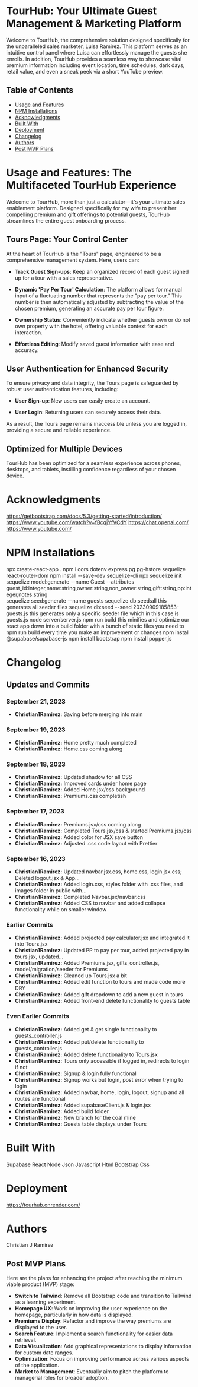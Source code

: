 # TourHub: Your Ultimate Guest Management & Marketing Platform
Welcome to TourHub, the comprehensive solution designed specifically for the unparalleled sales marketer, Luisa Ramirez. This platform serves as an intuitive control panel where Luisa can effortlessly manage the guests she enrolls. In addition, TourHub provides a seamless way to showcase vital premium information including event location, time schedules, dark days, retail value, and even a sneak peek via a short YouTube preview. 

## Table of Contents

- [Usage and Features](#usage-and-features)
- [NPM Installations](#npm-installations)
- [Acknowledgments](#acknowledgments)
- [Built With](#built-with)
- [Deployment](#deployment)
- [Changelog](#changelog)
- [Authors](#authors)
- [Post MVP Plans](#post-mvp-plans)

# Usage and Features: The Multifaceted TourHub Experience

Welcome to TourHub, more than just a calculator—it's your ultimate sales enablement platform. Designed specifically for my wife to present her compelling premium and gift offerings to potential guests, TourHub streamlines the entire guest onboarding process.

## Tours Page: Your Control Center

At the heart of TourHub is the "Tours" page, engineered to be a comprehensive management system. Here, users can:

- **Track Guest Sign-ups**: Keep an organized record of each guest signed up for a tour with a sales representative.
  
- **Dynamic 'Pay Per Tour' Calculation**: The platform allows for manual input of a fluctuating number that represents the "pay per tour." This number is then automatically adjusted by subtracting the value of the chosen premium, generating an accurate pay per tour figure.

- **Ownership Status**: Conveniently indicate whether guests own or do not own property with the hotel, offering valuable context for each interaction.
  
- **Effortless Editing**: Modify saved guest information with ease and accuracy.
  
## User Authentication for Enhanced Security
  
To ensure privacy and data integrity, the Tours page is safeguarded by robust user authentication features, including:

- **User Sign-up**: New users can easily create an account.
  
- **User Login**: Returning users can securely access their data.
  
As a result, the Tours page remains inaccessible unless you are logged in, providing a secure and reliable experience.

## Optimized for Multiple Devices
  
TourHub has been optimized for a seamless experience across phones, desktops, and tablets, instilling confidence regardless of your chosen device.

# Acknowledgments
https://getbootstrap.com/docs/5.3/getting-started/introduction/
https://www.youtube.com/watch?v=fBcqjYfVCdY
https://chat.openai.com/
https://www.youtube.com/


# NPM Installations
npx create-react-app .
npm i cors dotenv express pg pg-hstore sequelize react-router-dom
npm install --save-dev sequelize-cli
npx sequelize init
sequelize model:generate --name Guest --attributes guest_id:integer,name:string,owner:string,non_owner:string,gift:string,pp:integer,notes:string       
sequelize seed:generate --name guests
sequelize db:seed:all 
this generates all seeder files
sequelize db:seed --seed 20230909185853-guests.js
this generates only a specific seeder file which in this case is guests.js
node server/server.js
npm run build
this minifies and optimize our react app down into a build folder with a bunch of static files
you need to npm run build every time you make an improvement or changes
npm install @supabase/supabase-js
npm install bootstrap
npm install popper.js 

# Changelog

## Updates and Commits

### September 21, 2023

- **Christian1Ramirez:** Saving before merging into main

### September 19, 2023

- **Christian1Ramirez:** Home pretty much completed
- **Christian1Ramirez:** Home.css coming along

### September 18, 2023

- **Christian1Ramirez:** Updated shadow for all CSS
- **Christian1Ramirez:** Improved cards under home page
- **Christian1Ramirez:** Added Home.jsx/css background
- **Christian1Ramirez:** Premiums.css completish

### September 17, 2023

- **Christian1Ramirez:** Premiums.jsx/css coming along
- **Christian1Ramirez:** Completed Tours.jsx/css & started Premiums.jsx/css
- **Christian1Ramirez:** Added color for JSX save button
- **Christian1Ramirez:** Adjusted .css code layout with Prettier

### September 16, 2023

- **Christian1Ramirez:** Updated navbar.jsx.css, home.css, login.jsx.css; Deleted logout.jsx & App...
- **Christian1Ramirez:** Added login.css, styles folder with .css files, and images folder in public with...
- **Christian1Ramirez:** Completed Navbar.jsx/navbar.css
- **Christian1Ramirez:** Added CSS to navbar and added collapse functionality while on smaller window

### Earlier Commits

- **Christian1Ramirez:** Added projected pay calculator.jsx and integrated it into Tours.jsx
- **Christian1Ramirez:** Updated PP to pay per tour, added projected pay in tours.jsx, updated...
- **Christian1Ramirez:** Added Premiums.jsx, gifts_controller.js, model/migration/seeder for Premiums
- **Christian1Ramirez:** Cleaned up Tours.jsx a bit
- **Christian1Ramirez:** Added edit function to tours and made code more DRY
- **Christian1Ramirez:** Added gift dropdown to add a new guest in tours
- **Christian1Ramirez:** Added front-end delete functionality to guests table

### Even Earlier Commits

- **Christian1Ramirez:** Added get & get single functionality to guests_controller.js
- **Christian1Ramirez:** Added put/delete functionality to guests_controller.js
- **Christian1Ramirez:** Added delete functionality to Tours.jsx
- **Christian1Ramirez:** Tours only accessible if logged in, redirects to login if not
- **Christian1Ramirez:** Signup & login fully functional
- **Christian1Ramirez:** Signup works but login, post error when trying to login
- **Christian1Ramirez:** Added navbar, home, login, logout, signup and all routes are functional
- **Christian1Ramirez:** Added supabaseClient.js & login.jsx
- **Christian1Ramirez:** Added build folder
- **Christian1Ramirez:** New branch for the coal mine
- **Christian1Ramirez:** Guests table displays under Tours

# Built With
Supabase
React
Node
Json
Javascript
Html
Bootstrap
Css

# Deployment
https://tourhub.onrender.com/

# Authors
Christian J Ramirez

## Post MVP Plans

Here are the plans for enhancing the project after reaching the minimum viable product (MVP) stage:

- **Switch to Tailwind**: Remove all Bootstrap code and transition to Tailwind as a learning experiment.
- **Homepage UX**: Work on improving the user experience on the homepage, particularly in how data is displayed.
- **Premiums Display**: Refactor and improve the way premiums are displayed to the user.
- **Search Feature**: Implement a search functionality for easier data retrieval.
- **Data Visualization**: Add graphical representations to display information for custom date ranges.
- **Optimization**: Focus on improving performance across various aspects of the application.
- **Market to Management**: Eventually aim to pitch the platform to managerial roles for broader adoption.
